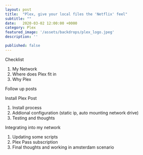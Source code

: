 ```yaml
---
layout: post
title:  "Plex, give your local files the 'Netflix' feel"
subtitle: ""
date:   2020-03-02 12:00:00 +0000
category: Plex
featured_image: '/assets/backdrops/plex_logo.jpeg'
description: ''

published: false 
---
```


Checklist 

1. My Network
2. Where does Plex fit in
3. Why Plex
   
Follow up posts

Install Plex Post
1. Install process
2. Addional configuration (static ip, auto mounting network drive)
3. Testing and thoughts

Integrating into my network
1. Updating some scripts
2. Plex Pass subscription
3. Final thoughts and working in amsterdam scenario

